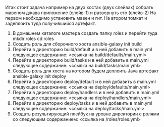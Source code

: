 Итак стоит задача например на двух хостах (двух слейвах) собрать мавеном джава приложение (слейв-1) и развернуть его (слейв-2)
На первом необходимо установить мавен и гит. На втором томкат и задеплоить туда получившийся артефакт.
1. В домашнем каталоге мастера создать папку roles и перейти туда
mkdir roles
cd roles
2. Создать роль для сборочного хоста
ansible-galaxy init build
3. Перейти в директорию build/default и в ней добавить в main.yml следующее содержание:
<ссылка на build/defaults/main.yml>
4. Перейти в директорию build/tasks и в ней добавить в main.yml следующее содержание:
<ссылка на build/tasks/main.yml>
3. Создать роль для хоста на котором будем деплоить Java артефакт
ansible-galaxy init deploy
4. Перейти в директорию deploy/default и в ней добавить в main.yml следующее содержание:
<ссылка на deploy/defaults/main.yml>
5. Перейти в директорию deploy/handlers и в ней добавить в main.yml следующее содержание:
<ссылка на deploy/handlers/main.yml>
6. Перейти в директорию deploy/tasks и в ней добавить в main.yml следующее содержание:
<ссылка на deploy/tasks/main.yml>
7. Создать результирующий плейбук на уровне директории с ролями со следующим содержанием:
<ссылка на /roles/roles.yml>